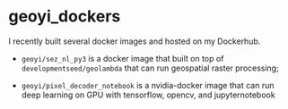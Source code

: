 # geoyi_dockers

I recently built several docker images and hosted on my Dockerhub. 

- `geoyi/sez_nl_py3` is a docker image that built on top of `developmentseed/geolambda` that can run geospatial raster processing;

- `geoyi/pixel_decoder_notebook` is a nvidia-docker image that can run deep learning on GPU with tensorflow, opencv, and jupyternotebook
